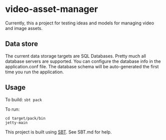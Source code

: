 # video-asset-manager

Currently, this a project for testing ideas and models for managing video and image assets.

## Data store

The current data storage targets are SQL Databases. Pretty much all database servers are supported. You can configure the database info in the application.conf file. The database schema will be auto-generated the first time you run the application.

## Usage

To build: `sbt pack`

To run:

```
cd target/pack/bin
jetty-main
```

This project is built using [SBT](http://www.scala-sbt.org/). See SBT.md for help.



